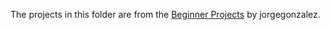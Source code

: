 The projects in this folder are from the [Beginner Projects](https://github.com/jorgegonzalez/beginner-projects) by jorgegonzalez.
